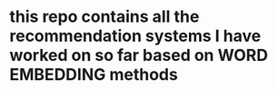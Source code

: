 # this repo contains all the recommendation systems I have worked on so far based on WORD EMBEDDING methods
